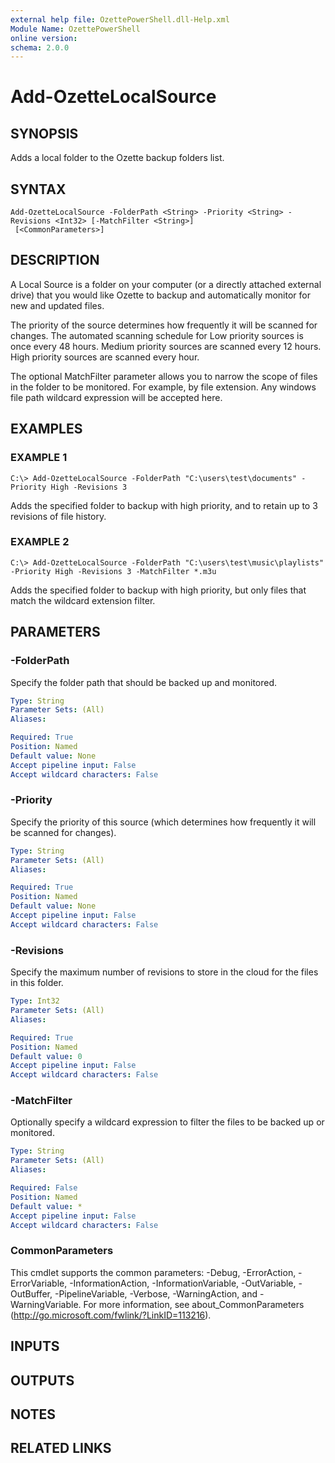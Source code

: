 ```yaml
---
external help file: OzettePowerShell.dll-Help.xml
Module Name: OzettePowerShell
online version:
schema: 2.0.0
---
```


# Add-OzetteLocalSource

## SYNOPSIS
Adds a local folder to the Ozette backup folders list.

## SYNTAX

```
Add-OzetteLocalSource -FolderPath <String> -Priority <String> -Revisions <Int32> [-MatchFilter <String>]
 [<CommonParameters>]
```

## DESCRIPTION
A Local Source is a folder on your computer (or a directly attached external drive) that you would like Ozette to backup and automatically monitor for new and updated files.

The priority of the source determines how frequently it will be scanned for changes.
The automated scanning schedule for Low priority sources is once every 48 hours.
Medium priority sources are scanned every 12 hours.
High priority sources are scanned every hour.

The optional MatchFilter parameter allows you to narrow the scope of files in the folder to be monitored.
For example, by file extension.
Any windows file path wildcard expression will be accepted here.

## EXAMPLES

### EXAMPLE 1
```
C:\> Add-OzetteLocalSource -FolderPath "C:\users\test\documents" -Priority High -Revisions 3
```

Adds the specified folder to backup with high priority, and to retain up to 3 revisions of file history.

### EXAMPLE 2
```
C:\> Add-OzetteLocalSource -FolderPath "C:\users\test\music\playlists" -Priority High -Revisions 3 -MatchFilter *.m3u
```

Adds the specified folder to backup with high priority, but only files that match the wildcard extension filter.

## PARAMETERS

### -FolderPath
Specify the folder path that should be backed up and monitored.

```yaml
Type: String
Parameter Sets: (All)
Aliases:

Required: True
Position: Named
Default value: None
Accept pipeline input: False
Accept wildcard characters: False
```

### -Priority
Specify the priority of this source (which determines how frequently it will be scanned for changes).

```yaml
Type: String
Parameter Sets: (All)
Aliases:

Required: True
Position: Named
Default value: None
Accept pipeline input: False
Accept wildcard characters: False
```

### -Revisions
Specify the maximum number of revisions to store in the cloud for the files in this folder.

```yaml
Type: Int32
Parameter Sets: (All)
Aliases:

Required: True
Position: Named
Default value: 0
Accept pipeline input: False
Accept wildcard characters: False
```

### -MatchFilter
Optionally specify a wildcard expression to filter the files to be backed up or monitored.

```yaml
Type: String
Parameter Sets: (All)
Aliases:

Required: False
Position: Named
Default value: *
Accept pipeline input: False
Accept wildcard characters: False
```

### CommonParameters
This cmdlet supports the common parameters: -Debug, -ErrorAction, -ErrorVariable, -InformationAction, -InformationVariable, -OutVariable, -OutBuffer, -PipelineVariable, -Verbose, -WarningAction, and -WarningVariable. For more information, see about_CommonParameters (http://go.microsoft.com/fwlink/?LinkID=113216).

## INPUTS

## OUTPUTS

## NOTES

## RELATED LINKS
